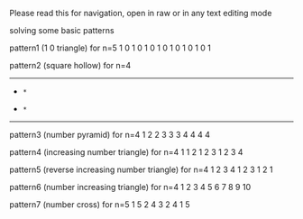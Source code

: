 Please read this for navigation, open in raw or in any text editing mode

solving some basic patterns

pattern1 (1 0 triangle)
  for n=5
  1
  0 1
  0 1 0
  1 0 1 0
  1 0 1 0 1

pattern2 (square hollow)
  for n=4
  * * * * 
  *     *
  *     *
  * * * *

pattern3 (number pyramid)
  for n=4
      1
     2 2
    3 3 3
   4 4 4 4

pattern4 (increasing number triangle)
  for n=4
  1
  1 2
  1 2 3
  1 2 3 4

pattern5 (reverse increasing number triangle)
  for n=4
  1 2 3 4 
  1 2 3
  1 2
  1

pattern6 (number increasing triangle)
  for n=4
  1
  2 3
  4 5 6
  7 8 9 10

pattern7 (number cross)
 for n=5
 1   5
  2 4
   3
  2 4
 1   5